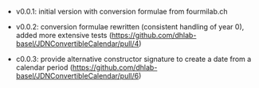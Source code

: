 - v0.0.1: initial version with conversion formulae from fourmilab.ch

- v0.0.2: conversion formulae rewritten (consistent handling of year 0), added more extensive tests (<https://github.com/dhlab-basel/JDNConvertibleCalendar/pull/4>)

- c0.0.3: provide alternative constructor signature to create a date from a calendar period (<https://github.com/dhlab-basel/JDNConvertibleCalendar/pull/6>)

